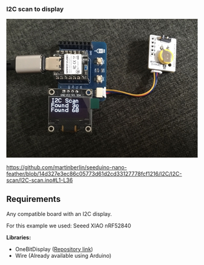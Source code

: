 ### I2C scan to display

![Seeed I2C scan](/assets/I2C-scan.jpg)

https://github.com/martinberlin/seeduino-nano-feather/blob/14d327e3ec86c05773d61d2cd33127778fcf1216/I2C/I2C-scan/I2C-scan.ino#L1-L36

## Requirements

Any compatible board with an I2C display.   

For this example we used:   Seeed XIAO nRF52840
  
**Libraries:**  

- OneBitDisplay ([Repository link](https://github.com/bitbank2/OneBitDisplay))
- Wire (Already available using Arduino)
